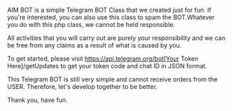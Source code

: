 AIM BOT is a simple Telegram BOT Class that we created just for fun. If you're interested, you can also use this class to spam the BOT.Whatever you do with this php class, we cannot be held responsible.

All activities that you will carry out are purely your responsibility and we can be free from any claims as a result of what is caused by you.

To get started, please visit https://api.telegram.org/bot[Your Token Here]/getUpdates to get your token code and chat ID in JSON format.

This Telegram BOT is still very simple and cannot receive orders from the USER. Therefore, let's develop together to be better.

Thank you, have fun.
